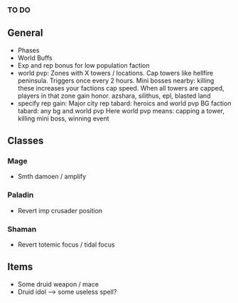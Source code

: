 ### TO DO

## General

- Phases
- World Buffs
- Exp and rep bonus for low population faction
- world pvp:
  Zones with X towers / locations. Cap towers like hellfire peninsula. Triggers once every 2 hours. Mini bosses nearby: killing these increases your factions cap speed. When all towers are capped, players in that zone gain honor.
  azshara, silithus, epl, blasted land
- specify rep gain:
  Major city rep tabard: heroics and world pvp
  BG faction tabard: any bg and world pvp
  Here world pvp means: capping a tower, killing mini boss, winning event

## Classes

### Mage
- Smth damoen / amplify

### Paladin
- Revert imp crusader position

### Shaman
- Revert totemic focus / tidal focus

## Items

- Some druid weapon / mace
- Druid idol --> some useless spell?
